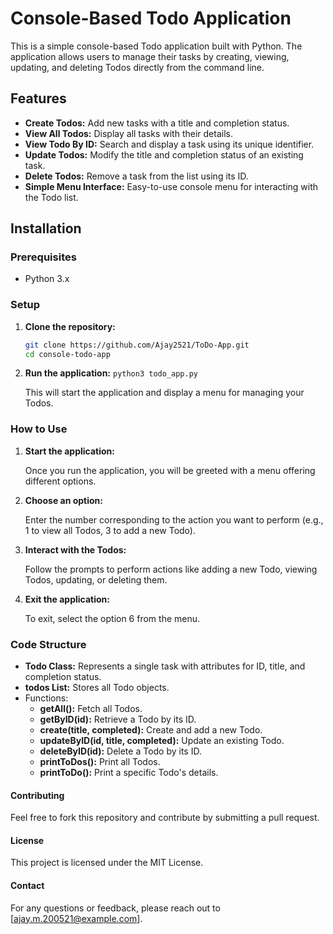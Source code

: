 # Console-Based Todo Application

This is a simple console-based Todo application built with Python. The application allows users to manage their tasks by creating, viewing, updating, and deleting Todos directly from the command line.

## Features

- **Create Todos:** Add new tasks with a title and completion status.
- **View All Todos:** Display all tasks with their details.
- **View Todo By ID:** Search and display a task using its unique identifier.
- **Update Todos:** Modify the title and completion status of an existing task.
- **Delete Todos:** Remove a task from the list using its ID.
- **Simple Menu Interface:** Easy-to-use console menu for interacting with the Todo list.

## Installation

### Prerequisites

- Python 3.x

### Setup

1. **Clone the repository:**
   ```bash
   git clone https://github.com/Ajay2521/ToDo-App.git
   cd console-todo-app
   ```

2. **Run the application:**
   ```python3 todo_app.py```

   This will start the application and display a menu for managing your Todos.

### How to Use

1. **Start the application:**

   Once you run the application, you will be greeted with a menu offering different options.

2. **Choose an option:**

   Enter the number corresponding to the action you want to perform (e.g., 1 to view all Todos, 3 to add a new Todo).

3. **Interact with the Todos:**

   Follow the prompts to perform actions like adding a new Todo, viewing Todos, updating, or deleting them.

4. **Exit the application:**
   
   To exit, select the option 6 from the menu.

### Code Structure

- **Todo Class:** Represents a single task with attributes for ID, title, and completion status.
- **todos List:** Stores all Todo objects.
- Functions:
   - **getAll():** Fetch all Todos.
   - **getByID(id):** Retrieve a Todo by its ID.
   - **create(title, completed):** Create and add a new Todo.
   - **updateByID(id, title, completed):** Update an existing Todo.
   - **deleteByID(id):** Delete a Todo by its ID.
   - **printToDos():** Print all Todos.
   - **printToDo():** Print a specific Todo's details.

#### Contributing
   Feel free to fork this repository and contribute by submitting a pull request.

#### License
   This project is licensed under the MIT License.

#### Contact

   For any questions or feedback, please reach out to [ajay.m.200521@example.com].
